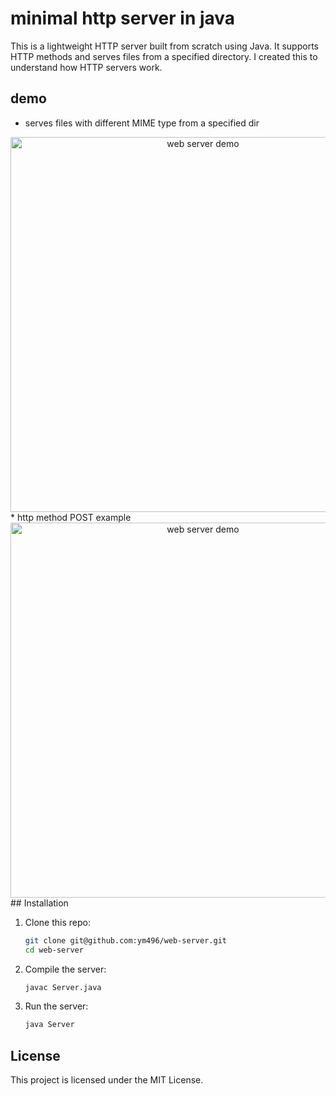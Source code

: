 # minimal http server in java
This is a lightweight HTTP server built from scratch using Java. It supports HTTP methods and serves files from a specified directory. I created this to understand how HTTP servers work.

## demo
* serves files with different MIME type from a specified dir
<div align="center">
<img src="https://i.imgur.com/GfdiNUL.png" alt="web server demo" width="600" /> </centre>
</div>
* http method POST example
<div align="center">
<img src="https://i.imgur.com/UBxRx3v.png" alt="web server demo" width="600" /> </centre>
</div>
## Installation

1. Clone this repo:
   ```bash
   git clone git@github.com:ym496/web-server.git
   cd web-server
   ```
2. Compile the server:
   ```bash
   javac Server.java
   ```
3. Run the server:
   ```bash
   java Server
   ```
## License

This project is licensed under the MIT License.

